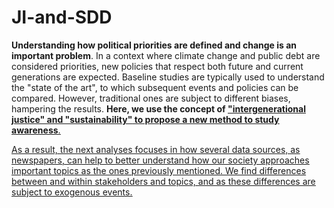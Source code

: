 # JI-and-SDD
**Understanding how political priorities are defined and change is an important problem**. In a context where climate change and public debt are considered priorities, new policies that respect both future and current generations are expected.
Baseline studies are typically used to understand the "state of the art", to which subsequent events and policies can be compared. However, traditional ones are subject to different biases, hampering the results. **Here, we use the concept of <u>"intergenerational justice" and "sustainability"<u> to propose a new method to study awareness**. 

As a result, the next analyses focuses in how several data sources, as newspapers, can help to better understand how our society approaches important topics as the ones previously mentioned. We find differences between and within stakeholders and topics, and as these differences are subject to exogenous events.
